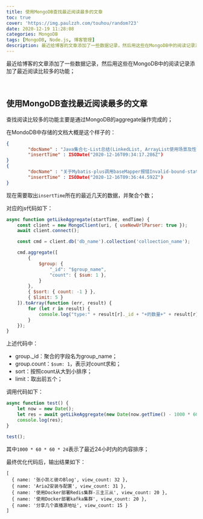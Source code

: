 ```yaml
---
title: 使用MongoDB查找最近阅读最多的文章
toc: true
cover: 'https://img.paulzzh.com/touhou/random?23'
date: 2020-12-19 11:28:08
categories: MongoDB
tags: [MongoDB, Node.js, 博客管理]
description: 最近给博客的文章添加了一些数据记录，然后用这些在MongoDB中的阅读记录添加了最近阅读比较多的功能；
---
```


最近给博客的文章添加了一些数据记录，然后用这些在MongoDB中的阅读记录添加了最近阅读比较多的功能；

<br/>

<!--more-->

## **使用MongoDB查找最近阅读最多的文章**

查找阅读比较多的功能主要是通过MongoDB的aggregate操作完成的；

在MondoDB中存储的文档大概是这个样子的：

```json
{
        "docName" : "Java集合七-List总结(LinkedList, ArrayList使用场景及性能分析)",
        "insertTime" : ISODate("2020-12-16T09:34:17.286Z")
}
{
        "docName" : "关于Mybatis-plus调用baseMapper报错Invalid-bound-statement的解决",
        "insertTime" : ISODate("2020-12-16T09:36:44.592Z")
}
```

现在需要取出`insertTime`所在的最近几天的数据，并聚合个数；

对应的js代码如下：

```javascript
async function getLikeAggregate(startTime, endTime) {
    const client = new MongoClient(uri, { useNewUrlParser: true });
    await client.connect();

    const cmd = client.db('db_name').collection('colloection_name');

    cmd.aggregate([
        {
            $group: {
                "_id": "$group_name",
                "count": { $sum: 1 },
            }
        },
        { $sort: { count: -1 } },
        { $limit: 5 }
    ]).toArray(function (err, result) {
        for (let r in result) {
            console.log("type:" + result[r]._id + "+的数量+" + result[r].count);
        }
    });
}
```

上述代码中：

-   group._id：聚合的字段名为group_name；
-   group.count：`$sum: 1`，表示对count求和；
-   sort：按照count从大到小排序；
-   limit：取出前五个；

调用代码如下：

```javascript
async function test() {
    let now = new Date();
    let res = await getLikeAggregate(new Date(now.getTime() - 1000 * 60 * 60 * 24), now)
    console.log(res);
}

test();
```

其中`1000 * 60 * 60 * 24`表示了最近24小时内的内容排序；

最终优化代码后，输出结果如下：

```
[
  { name: '张小凯と彼のBlog', view_count: 32 },
  { name: 'Aria2安装与配置', view_count: 31 },
  { name: '使用Docker部署Redis集群-三主三从', view_count: 20 },
  { name: '使用Docker部署kafka集群', view_count: 20 },
  { name: '分享几个直播源地址', view_count: 15 }
]
```

<br/>